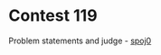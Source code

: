 # Contest 119

Problem statements and judge - [spoj0](http://judge.openfmi.net:9080/spoj0/contests.pl?contest_id=119)
